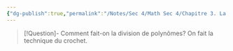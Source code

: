 ```yaml
---
{"dg-publish":true,"permalink":"/Notes/Sec 4/Math Sec 4/Chapitre 3. La factorisation/3.2 Division d'un polynôme par un polynôme/"}
---
```




>[!Question]- Comment fait-on la division de polynômes?
>On fait la technique du crochet.
